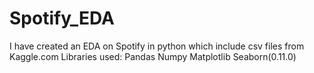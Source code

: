 # Spotify_EDA
I have created an EDA on Spotify in python which include csv files from Kaggle.com 
Libraries used: Pandas
                Numpy
                Matplotlib
                Seaborn(0.11.0)

